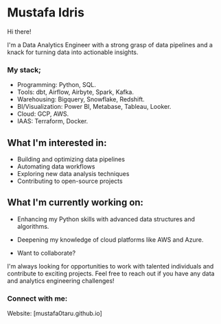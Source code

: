 # Mustafa Idris

Hi there!

I'm a Data Analytics Engineer with a strong grasp of data pipelines and a knack for turning data into actionable insights. 

### My stack;
- Programming: Python, SQL.
- Tools: dbt, Airflow, Airbyte, Spark, Kafka.
- Warehousing: Bigquery, Snowflake, Redshift.
- BI/Visualization: Power BI, Metabase, Tableau, Looker.
- Cloud: GCP, AWS.
- IAAS: Terraform, Docker.


## What I'm interested in:

- Building and optimizing data pipelines
- Automating data workflows
- Exploring new data analysis techniques
- Contributing to open-source projects

## What I'm currently working on:

- Enhancing my Python skills with advanced data structures and algorithms.
- Deepening my knowledge of cloud platforms like AWS and Azure.
  
- Want to collaborate?

I'm always looking for opportunities to work with talented individuals and contribute to exciting projects. Feel free to reach out if you have any data and analytics engineering challenges!

### Connect with me:

Website: [mustafa0taru.github.io]
